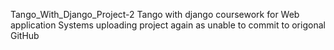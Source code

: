 Tango_With_Django_Project-2
Tango with django coursework for Web application Systems 
uploading project again as unable to commit to origonal GitHub
